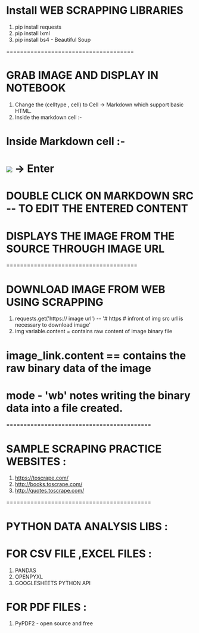 # Install WEB SCRAPPING LIBRARIES

1. pip install requests
2. pip install lxml
3. pip install bs4 - Beautiful Soup

=====================================

# GRAB IMAGE AND DISPLAY IN NOTEBOOK

1. Change the (celltype , cell) to Cell -> Markdown which support basic HTML.
2. Inside the markdown cell :-

# Inside Markdown cell :-

# <img src ="image.png -- url"> -> Enter

# DOUBLE CLICK ON MARKDOWN SRC -- TO EDIT THE ENTERED CONTENT

# DISPLAYS THE IMAGE FROM THE SOURCE THROUGH IMAGE URL

======================================

# DOWNLOAD IMAGE FROM WEB USING SCRAPPING

1. requests.get('https:// image url') -- '# https # infront of img src url is necessary to download image'
2. img variable.content = contains raw content of image binary file

# image_link.content == contains the raw binary data of the image

# mode - 'wb' notes writing the binary data into a file created.

<!-- with open('mycomputer_image.png','wb') as image:
    image.write(image_link.content) -->

==========================================

# SAMPLE SCRAPING PRACTICE WEBSITES :

1. https://toscrape.com/
2. http://books.toscrape.com/
3. http://quotes.toscrape.com/

==========================================

# PYTHON DATA ANALYSIS LIBS :

# FOR CSV FILE ,EXCEL FILES :

1. PANDAS
2. OPENPYXL
3. GOOGLESHEETS PYTHON API

# FOR PDF FILES :

1. PyPDF2 - open source and free
